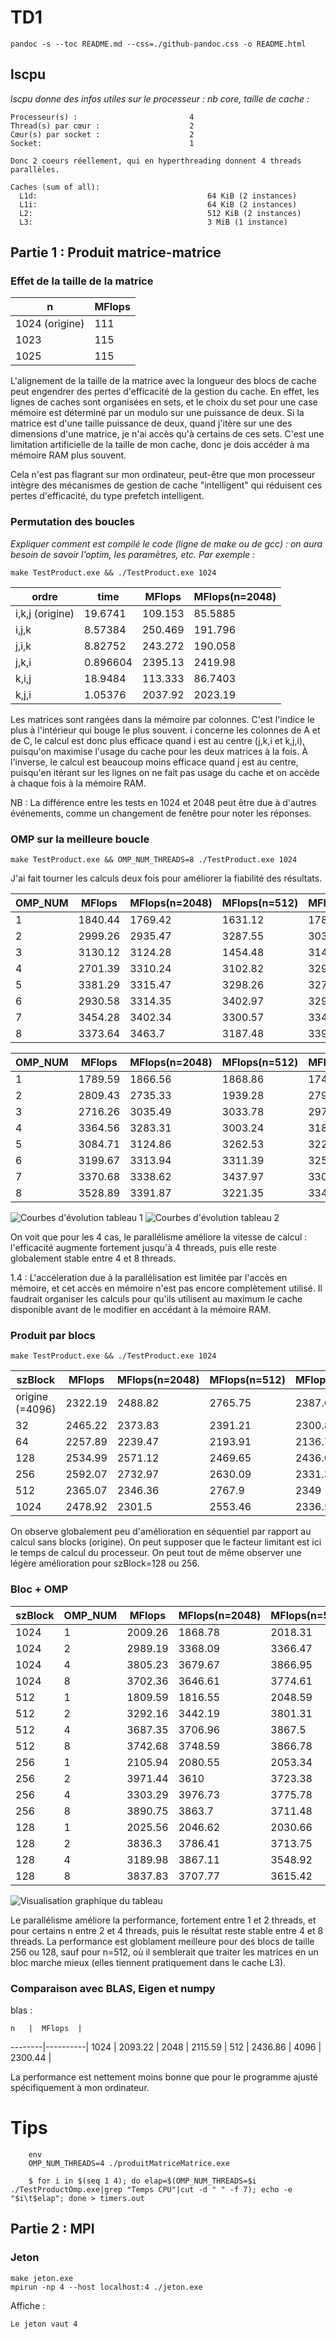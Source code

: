 
# TD1

`pandoc -s --toc README.md --css=./github-pandoc.css -o README.html`

## lscpu

*lscpu donne des infos utiles sur le processeur : nb core, taille de cache :*

```
Processeur(s) :                         4
Thread(s) par cœur :                    2
Cœur(s) par socket :                    2
Socket:                                 1

Donc 2 coeurs réellement, qui en hyperthreading donnent 4 threads parallèles.

Caches (sum of all):                        
  L1d:                                      64 KiB (2 instances)
  L1i:                                      64 KiB (2 instances)
  L2:                                       512 KiB (2 instances)
  L3:                                       3 MiB (1 instance)
```

## Partie 1 : Produit matrice-matrice

### Effet de la taille de la matrice

  n            | MFlops
---------------|--------
1024 (origine) |111
1023           |115
1025           |115

L'alignement de la taille de la matrice avec la longueur des blocs de cache peut engendrer des pertes d'efficacité de la gestion du cache. En effet, les lignes de caches sont organisées en sets, et le choix du set pour une case mémoire est déterminé par un modulo sur une puissance de deux. Si la matrice est d'une taille puissance de deux, quand j'itère sur une des dimensions d'une matrice, je n'ai accès qu'à certains de ces sets. C'est une limitation artificielle de la taille de mon cache, donc je dois accéder à ma mémoire RAM plus souvent.

Cela n'est pas flagrant sur mon ordinateur, peut-être que mon processeur intègre des mécanismes de gestion de cache "intelligent" qui réduisent ces pertes d'efficacité, du type prefetch intelligent.


### Permutation des boucles

*Expliquer comment est compilé le code (ligne de make ou de gcc) : on aura besoin de savoir l'optim, les paramètres, etc. Par exemple :*

`make TestProduct.exe && ./TestProduct.exe 1024`


  ordre           | time    | MFlops  | MFlops(n=2048)
------------------|---------|---------|----------------
i,k,j (origine)   | 19.6741 | 109.153 | 85.5885
i,j,k             | 8.57384 | 250.469 | 191.796
j,i,k             | 8.82752 | 243.272 | 190.058
j,k,i             | 0.896604| 2395.13 | 2419.98
k,i,j             | 18.9484 | 113.333 | 86.7403
k,j,i             | 1.05376 | 2037.92 | 2023.19


Les matrices sont rangées dans la mémoire par colonnes. C'est l'indice le plus à l'intérieur qui bouge le plus souvent. i concerne les colonnes de A et de C, le calcul est donc plus efficace quand i est au centre (j,k,i et k,j,i), puisqu'on maximise l'usage du cache pour les deux matrices à la fois. À l'inverse, le calcul est beaucoup moins efficace quand j est au centre, puisqu'en itérant sur les lignes on ne fait pas usage du cache et on accède à chaque fois à la mémoire RAM.

NB : La différence entre les tests en 1024 et 2048 peut être due à d'autres événements, comme un changement de fenêtre pour noter les réponses.


### OMP sur la meilleure boucle

`make TestProduct.exe && OMP_NUM_THREADS=8 ./TestProduct.exe 1024`

J'ai fait tourner les calculs deux fois pour améliorer la fiabilité des résultats.

  OMP_NUM         | MFlops  | MFlops(n=2048) | MFlops(n=512)  | MFlops(n=4096)
------------------|---------|----------------|----------------|---------------
1                 | 1840.44 | 1769.42        | 1631.12        | 1782.36
2                 | 2999.26 | 2935.47        | 3287.55        | 3035.05
3                 | 3130.12 | 3124.28        | 1454.48        | 3149.01
4                 | 2701.39 | 3310.24        | 3102.82        | 3292.18
5                 | 3381.29 | 3315.47        | 3298.26        | 3279.02
6                 | 2930.58 | 3314.35        | 3402.97        | 3297.57
7                 | 3454.28 | 3402.34        | 3300.57        | 3343.62
8                 | 3373.64 | 3463.7         | 3187.48        | 3399.2


  OMP_NUM         | MFlops  | MFlops(n=2048) | MFlops(n=512)  | MFlops(n=4096)
------------------|---------|----------------|----------------|---------------
1                 | 1789.59 | 1866.56        | 1868.86        | 1745.08
2                 | 2809.43 | 2735.33        | 1939.28        | 2792.64
3                 | 2716.26 | 3035.49        | 3033.78        | 2976.46
4                 | 3364.56 | 3283.31        | 3003.24        | 3185.23
5                 | 3084.71 | 3124.86        | 3262.53        | 3226.81
6                 | 3199.67 | 3313.94        | 3311.39        | 3258.23
7                 | 3370.68 | 3338.62        | 3437.97        | 3307.09
8                 | 3528.89 | 3391.87        | 3221.35        | 3347.77

![Courbes d'évolution tableau 1](aux/q1-3_plots_v1.jpg)
![Courbes d'évolution tableau 2](aux/q1-3_plots_v2.jpg)

On voit que pour les 4 cas, le parallélisme améliore la vitesse de calcul : l'efficacité augmente fortement jusqu'à 4 threads, puis elle reste globalement stable entre 4 et 8 threads.

1.4 : L'accéleration due à la parallélisation est limitée par l'accès en mémoire, et cet accès en mémoire n'est pas encore complètement utilisé. Il faudrait organiser les calculs pour qu'ils utilisent au maximum le cache disponible avant de le modifier en accédant à la mémoire RAM.

### Produit par blocs

`make TestProduct.exe && ./TestProduct.exe 1024`

  szBlock         | MFlops  | MFlops(n=2048) | MFlops(n=512)  | MFlops(n=4096)
------------------|---------|----------------|----------------|---------------
origine (=4096)   | 2322.19 | 2488.82        | 2765.75        | 2387.66
32                | 2465.22 | 2373.83        | 2391.21        | 2300.81
64                | 2257.89 | 2239.47        | 2193.91        | 2136.79
128               | 2534.99 | 2571.12        | 2469.65        | 2436.67
256               | 2592.07 | 2732.97        | 2630.09        | 2331.32
512               | 2365.07 | 2346.36        | 2767.9         | 2349
1024              | 2478.92 | 2301.5         | 2553.46        | 2336.54


On observe globalement peu d'amélioration en séquentiel par rapport au calcul sans blocks (origine). On peut supposer que le facteur limitant est ici le temps de calcul du processeur. On peut tout de même observer une légère amélioration pour szBlock=128 ou 256.


### Bloc + OMP

  szBlock      | OMP_NUM | MFlops  | MFlops(n=2048) | MFlops(n=512)  | MFlops(n=4096)|
---------------|---------|---------|----------------|----------------|---------------|
1024           |  1      | 2009.26 | 1868.78        | 2018.31        | 1882.1        |
1024           |  2      | 2989.19 | 3368.09        | 3366.47        | 3438.61       |
1024           |  4      | 3805.23 | 3679.67        | 3866.95        | 3684.3        |
1024           |  8      | 3702.36 | 3646.61        | 3774.61        | 3666.21       |
512            |  1      | 1809.59 | 1816.55        | 2048.59        | 1802.6        |
512            |  2      | 3292.16 | 3442.19        | 3801.31        | 3396.5        |
512            |  4      | 3687.35 | 3706.96        | 3867.5         | 3729.47       |
512            |  8      | 3742.68 | 3748.59        | 3866.78        | 3732.73       |
256            |  1      | 2105.94 | 2080.55        | 2053.34        | 1908.38       |
256            |  2      | 3971.44 | 3610           | 3723.38        | 3720.51       |
256            |  4      | 3303.29 | 3976.73        | 3775.78        | 3870.94       |
256            |  8      | 3890.75 | 3863.7         | 3711.48        | 3672.22       |
128            |  1      | 2025.56 | 2046.62        | 2030.66        | 1966.6        |
128            |  2      | 3836.3  | 3786.41        | 3713.75        | 3639.35       |
128            |  4      | 3189.98 | 3867.11        | 3548.92        | 3774.33       |
128            |  8      | 3837.83 | 3707.77        | 3615.42        | 3657.45       |

![Visualisation graphique du tableau](aux/q1-7_plots_multi.jpg)

Le parallélisme améliore la performance, fortement entre 1 et 2 threads, et pour certains n entre 2 et 4 threads, puis le résultat reste stable entre 4 et 8 threads. La performance est globlament meilleure pour des blocs de taille 256 ou 128, sauf pour n=512, où il semblerait que traiter les matrices en un bloc marche mieux (elles tiennent pratiquement dans le cache L3).


### Comparaison avec BLAS, Eigen et numpy

blas :

    n   |  MFlops  |
--------|----------|
  1024  | 2093.22  |
  2048  | 2115.59  |
  512   | 2436.86  |
  4096  | 2300.44  |

La performance est nettement moins bonne que pour le programme ajusté spécifiquement à mon ordinateur.

# Tips

```
	env
	OMP_NUM_THREADS=4 ./produitMatriceMatrice.exe
```

```
    $ for i in $(seq 1 4); do elap=$(OMP_NUM_THREADS=$i ./TestProductOmp.exe|grep "Temps CPU"|cut -d " " -f 7); echo -e "$i\t$elap"; done > timers.out
```


## Partie 2 : MPI

### Jeton

```
make jeton.exe
mpirun -np 4 --host localhost:4 ./jeton.exe 
```

Affiche : 
```
Le jeton vaut 4
```



